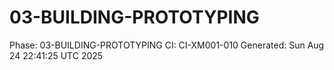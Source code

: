 # 03-BUILDING-PROTOTYPING
Phase: 03-BUILDING-PROTOTYPING
CI: CI-XM001-010
Generated: Sun Aug 24 22:41:25 UTC 2025
